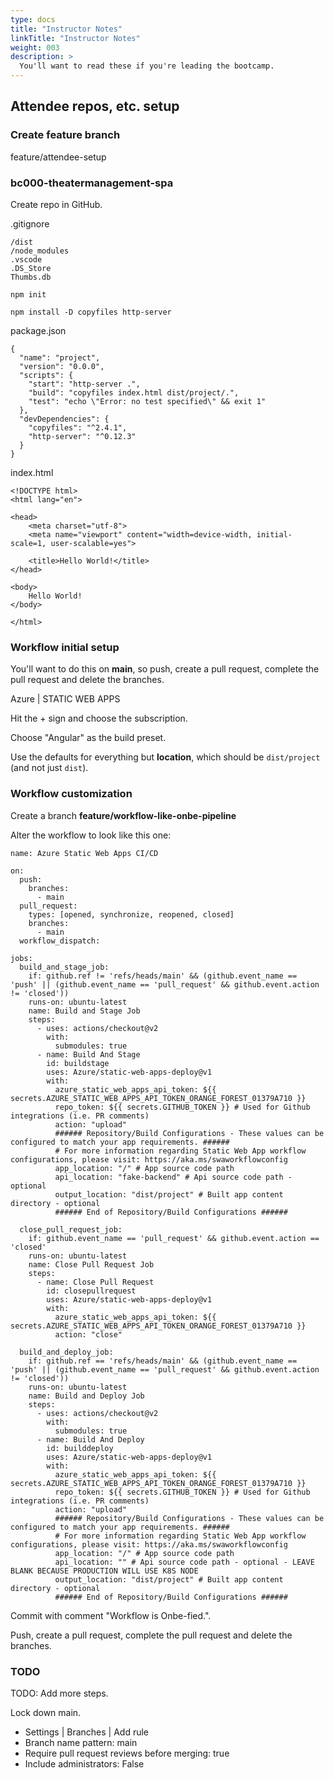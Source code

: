 ```yaml
---
type: docs
title: "Instructor Notes"
linkTitle: "Instructor Notes"
weight: 003
description: >
  You'll want to read these if you're leading the bootcamp.
---
```


## Attendee repos, etc. setup

### Create feature branch

feature/attendee-setup

### bc000-theatermanagement-spa

Create repo in GitHub.

.gitignore
~~~
/dist
/node_modules
.vscode
.DS_Store
Thumbs.db
~~~

~~~
npm init
~~~

~~~
npm install -D copyfiles http-server
~~~

package.json
~~~
{
  "name": "project",
  "version": "0.0.0",
  "scripts": {
    "start": "http-server .",
    "build": "copyfiles index.html dist/project/.",
    "test": "echo \"Error: no test specified\" && exit 1"
  },
  "devDependencies": {
    "copyfiles": "^2.4.1",
    "http-server": "^0.12.3"
  }
}
~~~

index.html
~~~
<!DOCTYPE html>
<html lang="en">

<head>
    <meta charset="utf-8">
    <meta name="viewport" content="width=device-width, initial-scale=1, user-scalable=yes">

    <title>Hello World!</title>
</head>

<body>
    Hello World!
</body>

</html>
~~~

### Workflow initial setup

You'll want to do this on **main**, so push, create a pull request, complete the pull request and delete the branches.

Azure | STATIC WEB APPS

Hit the + sign and choose the subscription.

Choose "Angular" as the build preset.

Use the defaults for everything but **location**, which should be `dist/project` (and not just `dist`).

### Workflow customization

Create a branch **feature/workflow-like-onbe-pipeline**

Alter the workflow to look like this one:
~~~
name: Azure Static Web Apps CI/CD

on:
  push:
    branches:
      - main
  pull_request:
    types: [opened, synchronize, reopened, closed]
    branches:
      - main
  workflow_dispatch:

jobs:
  build_and_stage_job:
    if: github.ref != 'refs/heads/main' && (github.event_name == 'push' || (github.event_name == 'pull_request' && github.event.action != 'closed'))
    runs-on: ubuntu-latest
    name: Build and Stage Job
    steps:
      - uses: actions/checkout@v2
        with:
          submodules: true
      - name: Build And Stage
        id: buildstage
        uses: Azure/static-web-apps-deploy@v1
        with:
          azure_static_web_apps_api_token: ${{ secrets.AZURE_STATIC_WEB_APPS_API_TOKEN_ORANGE_FOREST_01379A710 }}
          repo_token: ${{ secrets.GITHUB_TOKEN }} # Used for Github integrations (i.e. PR comments)
          action: "upload"
          ###### Repository/Build Configurations - These values can be configured to match your app requirements. ######
          # For more information regarding Static Web App workflow configurations, please visit: https://aka.ms/swaworkflowconfig
          app_location: "/" # App source code path
          api_location: "fake-backend" # Api source code path - optional
          output_location: "dist/project" # Built app content directory - optional
          ###### End of Repository/Build Configurations ######

  close_pull_request_job:
    if: github.event_name == 'pull_request' && github.event.action == 'closed'
    runs-on: ubuntu-latest
    name: Close Pull Request Job
    steps:
      - name: Close Pull Request
        id: closepullrequest
        uses: Azure/static-web-apps-deploy@v1
        with:
          azure_static_web_apps_api_token: ${{ secrets.AZURE_STATIC_WEB_APPS_API_TOKEN_ORANGE_FOREST_01379A710 }}
          action: "close"

  build_and_deploy_job:
    if: github.ref == 'refs/heads/main' && (github.event_name == 'push' || (github.event_name == 'pull_request' && github.event.action != 'closed'))
    runs-on: ubuntu-latest
    name: Build and Deploy Job
    steps:
      - uses: actions/checkout@v2
        with:
          submodules: true
      - name: Build And Deploy
        id: builddeploy
        uses: Azure/static-web-apps-deploy@v1
        with:
          azure_static_web_apps_api_token: ${{ secrets.AZURE_STATIC_WEB_APPS_API_TOKEN_ORANGE_FOREST_01379A710 }}
          repo_token: ${{ secrets.GITHUB_TOKEN }} # Used for Github integrations (i.e. PR comments)
          action: "upload"
          ###### Repository/Build Configurations - These values can be configured to match your app requirements. ######
          # For more information regarding Static Web App workflow configurations, please visit: https://aka.ms/swaworkflowconfig
          app_location: "/" # App source code path
          api_location: "" # Api source code path - optional - LEAVE BLANK BECAUSE PRODUCTION WILL USE K8S NODE
          output_location: "dist/project" # Built app content directory - optional
          ###### End of Repository/Build Configurations ######
~~~

Commit with comment "Workflow is Onbe-fied.".

Push, create a pull request, complete the pull request and delete the branches.

### TODO

TODO: Add more steps.

Lock down main.

 - Settings | Branches | Add rule
 - Branch name pattern: main
 - Require pull request reviews before merging: true
 - Include administrators: False

